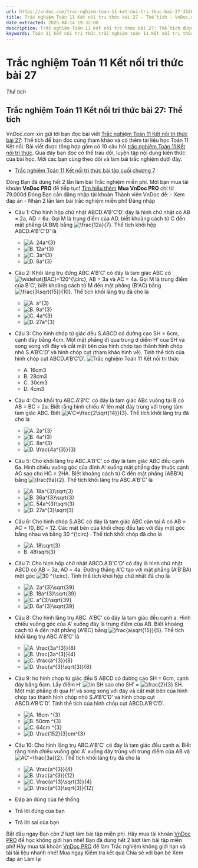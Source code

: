 ```yaml
---
url: https://vndoc.com/trac-nghiem-toan-11-ket-noi-tri-thuc-bai-27-316658
title: Trắc nghiệm Toán 11 Kết nối tri thức bài 27 - Thể tích - VnDoc.com
date_extracted: 2025-04-14 19:32:08
description: Trắc nghiệm Toán 11 Kết nối tri thức bài 27: Thể tích được VnDoc.com sưu tầm và xin gửi tới bạn đọc cùng tham khảo.
keywords: Toán 11 Kết nối tri thức,trắc nghiệm toán 11 Kết nối tri thức,toán lớp 11 Kết nối tri thức,trắc nghiệm toán 11 kết nối,toán 11 kết nối,trắc nghiệm toán 11,trắc nghiệm toán 11 kết nối tri thức bài 27,Trắc nghiệm Toán 11 Kết nối tri thức bài 27 Thể tích,bài 27 Thể tích,Thể tích
---
```


# Trắc nghiệm Toán 11 Kết nối tri thức bài 27
 _Thể tích_
## Trắc nghiệm Toán 11 Kết nối tri thức bài 27: Thể tích
VnDoc.com xin gửi tới bạn đọc bài viết [Trắc nghiệm Toán 11 Kết nối tri thức bài 27](<https://vndoc.com/trac-nghiem-toan-11-ket-noi-tri-thuc-bai-27-316658>): Thể tích để bạn đọc cùng tham khảo và có thêm tài liệu học Toán 11 Kết nối. Bài viết được tổng hợp gồm có 10 câu hỏi [trắc nghiệm Toán 11 Kết nối tri thức](<https://vndoc.com/test-mon-toan-lop11>). Qua đây bạn đọc có thể trau dồi, luyện tập nội dung kiến thức của bài học. Mời các bạn cùng theo dõi và làm bài trắc nghiệm dưới đây.
  * [Trắc nghiệm Toán 11 Kết nối tri thức bài tập cuối chương 7](<https://vndoc.com/trac-nghiem-toan-11-ket-noi-tri-thuc-bai-tap-cuoi-chuong-7-316724>)

Đóng
Bạn đã dùng hết 2 lần làm bài Trắc nghiệm miễn phí. Mời bạn mua tài khoản **VnDoc PRO** để tiếp tục\! [Tìm hiểu thêm](</pro>)
**Mua VnDoc PRO** chỉ từ 79.000đ
Đóng
Bạn cần đăng nhập tài khoản Thành viên VnDoc để:
\- Xem đáp án
\- Nhận 2 lần làm bài trắc nghiệm miễn phí\!
Đăng nhập 
  * Câu 1:
Cho hình hộp chữ nhật ABCD.A'B'C'D' đáy là hình chữ nhật có AB = 2a, AD = 6a. Gọi M là trung điểm của AD, biết khoảng cách từ C đến mặt phẳng \(A'BM\) bằng ![\\frac{12a}{7}](https://tex.vdoc.vn?tex=%5Cfrac%7B12a%7D%7B7%7D). Thể tích khối hộp ABCD.A'B'C'D' là
    * ![A. 24a^{3}](https://tex.vdoc.vn?tex=A.%2024a%5E%7B3%7D)
    * ![B. 12a^{3}](https://tex.vdoc.vn?tex=B.%2012a%5E%7B3%7D)
    * ![C. 3a^{3}](https://tex.vdoc.vn?tex=C.%203a%5E%7B3%7D)
    * ![D. 8a^{3}](https://tex.vdoc.vn?tex=D.%208a%5E%7B3%7D)
  * Câu 2:
Khối lăng trụ đứng ABC.A'B'C' có đáy là tam giác ABC có ![\\widehat{BAC}=120^{\\circ}](https://tex.vdoc.vn?tex=%5Cwidehat%7BBAC%7D%3D120%5E%7B%5Ccirc%7D), AB = 3a và AC = 4a. Gọi M là trung điểm của B'C', biết khoảng cách từ M đến mặt phẳng \(B'AC\) bằng ![\\frac{3\\sqrt{15}}{10}](https://tex.vdoc.vn?tex=%5Cfrac%7B3%5Csqrt%7B15%7D%7D%7B10%7D). Thể tích khối lăng trụ đã cho là
    * ![A. a^{3}](https://tex.vdoc.vn?tex=A.%20a%5E%7B3%7D)
    * ![B. 9a^{3}](https://tex.vdoc.vn?tex=B.%209a%5E%7B3%7D)
    * ![C. 4a^{3}](https://tex.vdoc.vn?tex=C.%204a%5E%7B3%7D)
    * ![D. 27a^{3}](https://tex.vdoc.vn?tex=D.%2027a%5E%7B3%7D)
  * Câu 3:
Cho hình chóp tứ giác đều S.ABCD có đường cao SH = 6cm, cạnh đáy bằng 4cm. Một mặt phẳng đi qua trung d diểm H’ của SH và song song với đáy và cắt mặt bên của hình chóp tạo thành hình chóp nhỏ S.A’B’C’D’ và hình chóp cụt \(tham khảo hình vẽ\). Tính thể tích của hình chóp cụt ABCD.A’B’C’D’.
![Trắc nghiệm Toán 11 Kết nối tri thức](https://i.vdoc.vn/data/image/2024/03/13/1.jpg)
    * A. 16cm3
    * B. 28cm3
    * C. 30cm3
    * D. 4cm3
  * Câu 4:
Cho khối trụ ABC.A'B'C' có đáy là tam giác ABc vuông tại B có AB = BC = 2a. Biết rằng hình chiếu A' lên mặt đáy trùng với trọng tâm tam giác ABC. Biết ![A'C=\\frac{2\\sqrt{14}}{3}](https://tex.vdoc.vn?tex=A'C%3D%5Cfrac%7B2%5Csqrt%7B14%7D%7D%7B3%7D). Thể tích khối lăng trụ đã cho là
    * ![A. 2a^{3}](https://tex.vdoc.vn?tex=A.%202a%5E%7B3%7D)
    * ![B. 4a^{3}](https://tex.vdoc.vn?tex=B.%204a%5E%7B3%7D)
    * ![C. 8a^{3}](https://tex.vdoc.vn?tex=C.%208a%5E%7B3%7D)
    * ![D. \\frac{4a^{3}}{3}](https://tex.vdoc.vn?tex=D.%20%5Cfrac%7B4a%5E%7B3%7D%7D%7B3%7D)
  * Câu 5:
Cho khối lăng trụ ABC.A'B'C' có đáy là tam giác ABC đều cạnh 6a. Hình chiếu vuông góc của đỉnh A' xuống mặt phẳng đáy thuộc cạnh AC sao cho HC = 2HA. Biết khoảng cách từ C đến mặt phẳng \(ABB'A\) bằng ![\\frac{9a}{2}](https://tex.vdoc.vn?tex=%5Cfrac%7B9a%7D%7B2%7D). Thể tích khối lăng trụ ABC.A'B'C' là
    * ![A. 18a^{3}\\sqrt{3}](https://tex.vdoc.vn?tex=A.%2018a%5E%7B3%7D%5Csqrt%7B3%7D)
    * ![B. 36a^{3}\\sqrt{3}](https://tex.vdoc.vn?tex=B.%2036a%5E%7B3%7D%5Csqrt%7B3%7D)
    * ![C. 54a^{3}\\sqrt{3}](https://tex.vdoc.vn?tex=C.%2054a%5E%7B3%7D%5Csqrt%7B3%7D)
    * ![D. 27a^{3}\\sqrt{3}](https://tex.vdoc.vn?tex=D.%2027a%5E%7B3%7D%5Csqrt%7B3%7D)
  * Câu 6:
Cho hình chóp S.ABC có đáy là tam giác ABC cân tại A có AB = AC = 10, BC = 12. Các mặt bên của khối chóp đều tạo với đáy một góc bằng nhau và bằng 30 ^\{\circ\} . Thể tích khối chóp đã cho là
    * ![A. 18\\sqrt{3}](https://tex.vdoc.vn?tex=A.%2018%5Csqrt%7B3%7D)
    * B. 48\sqrt\{3\}
  * Câu 7:
Cho hình hộp chữ nhật ABCD.A'B'C'D' có đáy là hình chữ nhật ABCD có AB = 3a, AD = 4a. Đường thẳng A'C tạo với mặt phẳng \(A'B'BA\) một góc ![30 ^{\\circ}](https://tex.vdoc.vn?tex=30%20%5E%7B%5Ccirc%7D). Tính thể tích khói hộp chữ nhật đã cho là
    * ![A. 2a^{3}\\sqrt{39}](https://tex.vdoc.vn?tex=A.%202a%5E%7B3%7D%5Csqrt%7B39%7D)
    * ![B. 18a^{3}\\sqrt{39}](https://tex.vdoc.vn?tex=B.%2018a%5E%7B3%7D%5Csqrt%7B39%7D)
    * ![C. a^{3}\\sqrt{39}](https://tex.vdoc.vn?tex=C.%20a%5E%7B3%7D%5Csqrt%7B39%7D)
    * ![D. 6a^{3}\\sqrt{39}](https://tex.vdoc.vn?tex=D.%206a%5E%7B3%7D%5Csqrt%7B39%7D)
  * Câu 8:
Cho hình lăng trụ ABC. A'BC' có đáy là tam giác đều cạnh a. Hình chiếu vuông góc của A' xuống đáy là trung điểm của AB. Biết khoảng cách từ A đến mặt phẳng \(A'BC\) bằng ![\\frac{a\\sqrt{15}}{5}](https://tex.vdoc.vn?tex=%5Cfrac%7Ba%5Csqrt%7B15%7D%7D%7B5%7D). Thể tích khối lăng trụ ABC.A'B'C' là
    * ![A. \\frac{3a^{3}}{8}](https://tex.vdoc.vn?tex=A.%20%5Cfrac%7B3a%5E%7B3%7D%7D%7B8%7D)
    * ![B. \\frac{3a^{3}}{4}](https://tex.vdoc.vn?tex=B.%20%5Cfrac%7B3a%5E%7B3%7D%7D%7B4%7D)
    * ![C. \\frac{a^{3}}{8}](https://tex.vdoc.vn?tex=C.%20%5Cfrac%7Ba%5E%7B3%7D%7D%7B8%7D)
    * ![D. \\frac{a^{3}\\sqrt{3}}{8}](https://tex.vdoc.vn?tex=D.%20%5Cfrac%7Ba%5E%7B3%7D%5Csqrt%7B3%7D%7D%7B8%7D)
  * Câu 9:
ho hình chóp tứ giác đều S.ABCD có đường cao SH = 6cm, cạnh đáy bằng 6cm. Lấy điểm H’ ![\\in](https://tex.vdoc.vn?tex=%5Cin) SH sao cho SH’ = ![\\frac{2}{3} SH](https://tex.vdoc.vn?tex=%5Cfrac%7B2%7D%7B3%7D%20SH). Một mặt phẳng đi qua H’ và song song với đáy và cắt mặt bên của hình chóp tạo thành hình chóp nhỏ S.A’B’C’D’ và hình chóp cụt ABCD.A’B’C’D’. Tính thể tích của hình chóp cụt ABCD.A’B’C’D’.
    * ![A. 16cm ^{3}](https://tex.vdoc.vn?tex=A.%2016cm%20%5E%7B3%7D)
    * ![B. 50cm ^{3}](https://tex.vdoc.vn?tex=B.%2050cm%20%5E%7B3%7D)
    * ![C. 64cm ^{3}](https://tex.vdoc.vn?tex=C.%2064cm%20%5E%7B3%7D)
    * ![D. \\frac{152}{3}cm^{3}](https://tex.vdoc.vn?tex=D.%20%5Cfrac%7B152%7D%7B3%7Dcm%5E%7B3%7D)
  * Câu 10:
Cho hình lăng trụ ABC.A'B'C' có đáy là tam giác đều cạnh a. Biết rằng hình chiếu vuông góc A' xuống đáy trùng với trung điểm của AB và ![AC'=\\frac{3a}{2}](https://tex.vdoc.vn?tex=AC'%3D%5Cfrac%7B3a%7D%7B2%7D). Thể tích khối lăng trụ đã cho là
    * ![A. \\frac{a^{3}}{4}](https://tex.vdoc.vn?tex=A.%20%5Cfrac%7Ba%5E%7B3%7D%7D%7B4%7D)
    * ![B. \\frac{a^{3}}{12}](https://tex.vdoc.vn?tex=B.%20%5Cfrac%7Ba%5E%7B3%7D%7D%7B12%7D)
    * ![C. \\frac{a^{3}\\sqrt{3}}{4}](https://tex.vdoc.vn?tex=C.%20%5Cfrac%7Ba%5E%7B3%7D%5Csqrt%7B3%7D%7D%7B4%7D)
    * ![D. \\frac{a^{3}\\sqrt{3}}{12}](https://tex.vdoc.vn?tex=D.%20%5Cfrac%7Ba%5E%7B3%7D%5Csqrt%7B3%7D%7D%7B12%7D)

  * Đáp án đúng của hệ thống
  * Trả lời đúng của bạn
  * Trả lời sai của bạn

Bắt đầu ngay
Bạn còn _2_ lượt làm bài tập miễn phí. Hãy mua tài khoản [VnDoc PRO](</pro>) để học không giới hạn nhé\!  Bạn đã dùng hết 2 lượt làm bài tập miễn phí\! Hãy mua tài khoản [VnDoc PRO](</pro>) để làm Trắc nghiệm không giới hạn và tải tài liệu nhanh nhé\!  Mua ngay
Kiểm tra kết quả Chia sẻ với bạn bè Xem đáp án Làm lại
